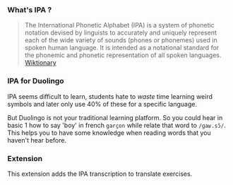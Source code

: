 ### What's IPA ?
> The International Phonetic Alphabet (IPA) is a system of phonetic notation 
> devised by linguists to accurately and uniquely represent each of the wide 
> variety of sounds (phones or phonemes) used in spoken human language. It is 
> intended as a notational standard for the phonemic and phonetic 
> representation of all spoken languages.
[Wiktionary](http://en.wiktionary.org/wiki/Wiktionary:International_Phonetic_Alphabet)

### IPA for Duolingo
IPA seems difficult to learn, students hate to _waste_ time learning weird 
symbols and later only use 40% of these for a specific language.

But Duolingo is not your traditional learning platform. So you could hear in 
basic 1 how to say 'boy' in french `garçon` while relate that word to 
`/ɡaʁ.sɔ̃/`. This helps you to have some knowledge when reading words that you 
haven't hear before.

### Extension
This extension adds the IPA transcription to translate exercises.
